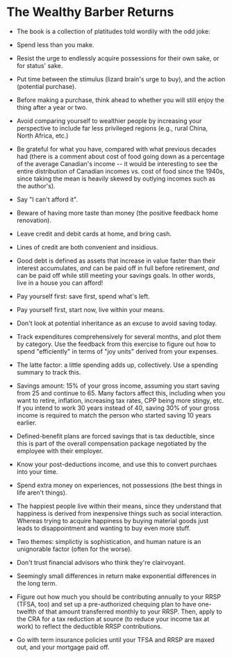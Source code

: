 # The Wealthy Barber Returns


- The book is a collection of platitudes told wordily with the odd joke:

- Spend less than you make.

- Resist the urge to endlessly acquire possessions for their own sake, or for
  status' sake.

- Put time between the stimulus (lizard brain's urge to buy), and the action
  (potential purchase).

- Before making a purchase, think ahead to whether you will still enjoy the
  thing after a year or two.

- Avoid comparing yourself to wealthier people by increasing your perspective
  to include far less privileged regions (e.g., rural China, North Africa,
  etc.)

- Be grateful for what you have, compared with what previous decades had (there
  is a comment about cost of food going down as a percentage of the average
  Canadian's income -- it would be interesting to see the entire distribution
  of Canadian incomes vs. cost of food since the 1940s, since taking the mean
  is heavily skewed by outlying incomes such as the author's).

- Say "I can't afford it".

- Beware of having more taste than money (the positive feedback home
  renovation).

- Leave credit and debit cards at home, and bring cash.

- Lines of credit are both convenient and insidious.

- Good debt is defined as assets that increase in value faster than their
  interest accumulates, _and_ can be paid off in full before retirement, _and_
  can be paid off while still meeting your savings goals. In other words, live
  in a house you can afford!

- Pay yourself first: save first, spend what's left.

- Pay yourself first, start now, live within your means.

- Don't look at potential inheritance as an excuse to avoid saving today.

- Track expenditures comprehensively for several months, and plot them by
  category.
  Use the feedback from this exercise to figure out how to spend "efficiently"
  in terms of "joy units" derived from your expenses.

- The latte factor: a little spending adds up, collectively.
  Use a spending summary to track this.

- Savings amount: 15% of your gross income, assuming you start saving from 25
  and continue to 65.
  Many factors affect this, including when you want to retire, inflation,
  increasing tax rates, CPP being more stingy, etc.
  If you intend to work 30 years instead of 40, saving 30% of your gross income
  is required to match the person who started saving 10 years earlier.

- Defined-benefit plans are forced savings that is tax deductible, since this
  is part of the overall compensation package negotiated by the employee with
  their employer.

- Know your post-deductions income, and use this to convert purchaes into your
  time.

- Spend extra money on experiences, not possessions (the best things in life
  aren't things).

- The happiest people live within their means, since they understand that
  happiness is derived from inexpensive things such as social interaction.
  Whereas trying to acquire happiness by buying material goods just leads to
  disappointment and wanting to buy even more stuff.

- Two themes: simplictiy is sophistication, and human nature is an unignorable
  factor (often for the worse).

- Don't trust financial advisors who think they're clairvoyant.

- Seemingly small differences in return make exponential differences in the
  long term.

- Figure out how much you should be contributing annually to your RRSP (TFSA,
  too) and set up a pre-authorized chequing plan to have one-twelfth of that
  amount transferred monthly to your RRSP.
  Then, apply to the CRA for a tax reduction at source (to reduce your income
  tax at work) to reflect the deductible RRSP contributions.

- Go with term insurance policies until your TFSA and RRSP are maxed out, and
  your mortgage paid off.
